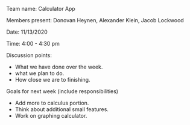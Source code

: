 Team name: Calculator App

Members present: Donovan Heynen, Alexander Klein, Jacob Lockwood

Date: 11/13/2020

Time: 4:00 - 4:30 pm

Discussion points: 

* What we have done over the week.
* what we plan to do.
* How close we are to finishing.

Goals for next week (include responsibilities)

* Add more to calculus portion.
* Think about additional small features.
* Work on graphing calculator.
